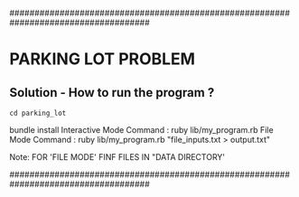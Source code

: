 ####################################################################################
# PARKING LOT PROBLEM

## Solution - How to run the program ?

	cd parking_lot
  bundle install
	Interactive Mode Command :  ruby lib/my_program.rb
	File Mode Command :  ruby lib/my_program.rb "file_inputs.txt > output.txt"

Note: FOR 'FILE MODE' FINF FILES IN "DATA DIRECTORY'










####################################################################################
